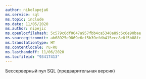 ```yaml
---
author: nikolapeja6
ms.service: sql
ms.topic: include
ms.date: 11/05/2020
ms.author: nipejic
ms.openlocfilehash: 5c579c6df0647a957fbb4ca5340a89c6c6e90bae
ms.sourcegitcommit: ab68925e9869e6cf5b39efdb415ecc8e8f5b08fc
ms.translationtype: HT
ms.contentlocale: ru-RU
ms.lasthandoff: 11/06/2020
ms.locfileid: "93417413"
---
```

Бессерверный пул SQL (предварительная версия)
